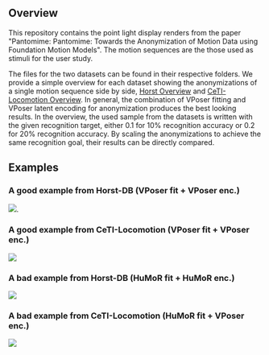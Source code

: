 ## Overview
This repository contains the point light display renders from the paper "Pantomime: Pantomime: Towards the Anonymization of Motion Data using Foundation Motion Models". The motion sequences are the those used as stimuli for the user study.

The files for the two datasets can be found in their respective folders. We provide a simple overview for each dataset showing the anonymizations of a single motion sequence side by side, [Horst Overview](Horst-Study/Horst-Study_overview.html) and [CeTI-Locomotion Overview](CeTI-Locomotion/CeTI-Locomotion_overview.html). In general, the combination of VPoser fitting and VPoser latent encoding for anonymization produces the best looking results. In the overview, the used sample from the datasets is written with the given recognition target, either 0.1 for 10% recognition accuracy or 0.2 for 20% recognition accuracy. By scaling the anonymizations to achieve the same recognition goal, their results can be directly compared.


## Examples

### A good example from Horst-DB (VPoser fit + VPoser enc.)
![](https://hannibal42.github.io/Pantomime/Horst-Study/Horst-Study_S43.0011-Gait.npz_vposer_fitting_vposer_0.1.gif).

### A good example from CeTI-Locomotion (VPoser fit + VPoser enc.)
![](https://hannibal42.github.io/Pantomime/CeTI-Locomotion/CeTI-Locomotion_sub-K60.task-gaitFast-tracksys-RokokoSmartSuitPro1-run-1-step-1-motion.npz_vposer_fitting_vposer_0.1.gif)


### A bad example from Horst-DB (HuMoR fit + HuMoR enc.)
![](https://hannibal42.github.io/Pantomime/Horst-Study/Horst-Study_S26.0006-Gait.npz_humor_fitting_humor_0.1.gif)

### A bad example from CeTI-Locomotion (HuMoR fit + VPoser enc.)
![](https://hannibal42.github.io/Pantomime/CeTI-Locomotion/CeTI-Locomotion_sub-K39.task-sts-tracksys-RokokoSmartSuitPro1-run-2-sequence-2-motion.npz_humor_fitting_vposer_0.1.gif)

